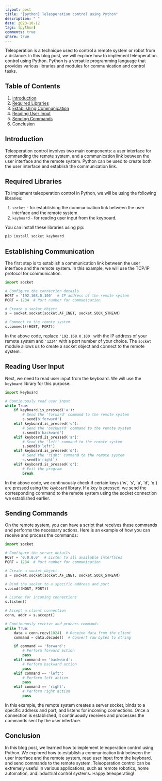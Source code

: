```yaml
---
layout: post
title: "[python] Teleoperation control using Python"
description: " "
date: 2023-10-12
tags: [python]
comments: true
share: true
---
```


Teleoperation is a technique used to control a remote system or robot from a distance. In this blog post, we will explore how to implement teleoperation control using Python. Python is a versatile programming language that provides various libraries and modules for communication and control tasks.

## Table of Contents

1. [Introduction](#introduction)
2. [Required Libraries](#required-libraries)
3. [Establishing Communication](#establishing-communication)
4. [Reading User Input](#reading-user-input)
5. [Sending Commands](#sending-commands)
6. [Conclusion](#conclusion)

## Introduction

Teleoperation control involves two main components: a user interface for commanding the remote system, and a communication link between the user interface and the remote system. Python can be used to create both the user interface and establish the communication link.

## Required Libraries

To implement teleoperation control in Python, we will be using the following libraries:

1. `socket` - for establishing the communication link between the user interface and the remote system.
2. `keyboard` - for reading user input from the keyboard.

You can install these libraries using pip:

```python
pip install socket keyboard
```

## Establishing Communication

The first step is to establish a communication link between the user interface and the remote system. In this example, we will use the TCP/IP protocol for communication.

```python
import socket

# Configure the connection details
HOST = '192.168.0.100'  # IP address of the remote system
PORT = 1234  # Port number for communication

# Create a socket object
s = socket.socket(socket.AF_INET, socket.SOCK_STREAM)

# Connect to the remote system
s.connect((HOST, PORT))
```

In the above code, replace `'192.168.0.100'` with the IP address of your remote system and `'1234'` with a port number of your choice. The `socket` module allows us to create a socket object and connect to the remote system.

## Reading User Input

Next, we need to read user input from the keyboard. We will use the `keyboard` library for this purpose.

```python
import keyboard

# Continuously read user input
while True:
    if keyboard.is_pressed('w'):
        # Send the 'forward' command to the remote system
        s.send(b'forward')
    elif keyboard.is_pressed('s'):
        # Send the 'backward' command to the remote system
        s.send(b'backward')
    elif keyboard.is_pressed('a'):
        # Send the 'left' command to the remote system
        s.send(b'left')
    elif keyboard.is_pressed('d'):
        # Send the 'right' command to the remote system
        s.send(b'right')
    elif keyboard.is_pressed('q'):
        # Exit the program
        break
```

In the above code, we continuously check if certain keys ('w', 's', 'a', 'd', 'q') are pressed using the `keyboard` library. If a key is pressed, we send the corresponding command to the remote system using the socket connection we established earlier.

## Sending Commands

On the remote system, you can have a script that receives these commands and performs the necessary actions. Here is an example of how you can receive and process the commands:

```python
import socket

# Configure the server details
HOST = '0.0.0.0'  # Listen to all available interfaces
PORT = 1234  # Port number for communication

# Create a socket object
s = socket.socket(socket.AF_INET, socket.SOCK_STREAM)

# Bind the socket to a specific address and port
s.bind((HOST, PORT))

# Listen for incoming connections
s.listen()

# Accept a client connection
conn, addr = s.accept()

# Continuously receive and process commands
while True:
    data = conn.recv(1024)  # Receive data from the client
    command = data.decode()  # Convert raw bytes to string

    if command == 'forward':
        # Perform forward action
        pass
    elif command == 'backward':
        # Perform backward action
        pass
    elif command == 'left':
        # Perform left action
        pass
    elif command == 'right':
        # Perform right action
        pass
```

In this example, the remote system creates a server socket, binds to a specific address and port, and listens for incoming connections. Once a connection is established, it continuously receives and processes the commands sent by the user interface.

## Conclusion

In this blog post, we learned how to implement teleoperation control using Python. We explored how to establish a communication link between the user interface and the remote system, read user input from the keyboard, and send commands to the remote system. Teleoperation control can be extremely useful in various applications, such as remote robotics, home automation, and industrial control systems. Happy teleoperating!